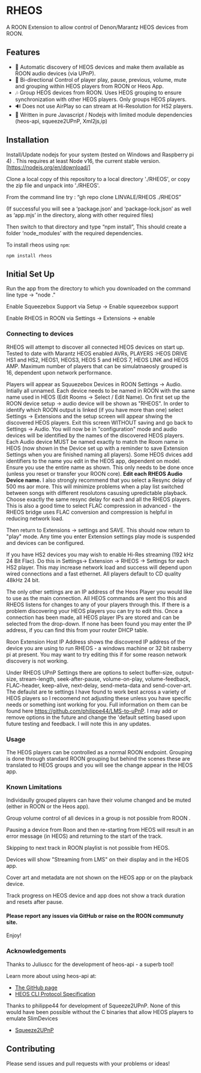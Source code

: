 ﻿# RHEOS


A ROON Extension to allow  control of Denon/Marantz HEOS devices from ROON.

## Features

-   🔎 Automatic discovery of HEOS devices and make them available as ROON audio devices (via UPnP).
-   🎯 Bi-directional Control of player play, pause, previous, volume, mute and grouping within HEOS players from ROON or Heos App.
-   🎶 Group HEOS devices from ROON. Uses HEOS grouping to ensure synchronization with other HEOS players. Only groups HEOS players.
-   🔊 Does not use AirPlay so can stream at Hi-Resolution for HS2 players.
-   🚫 Written in pure Javascript / Nodejs with limited module dependencies (heos-api, squeeze2UPnP, Xml2js,ip)


## Installation

Install/Update nodejs for your system (tested on Windows and Raspberry pi 4) . This requires at least Node v16, the current stable version. [https://nodejs.org/en/download/]

Clone a local copy of this repository to a local directory './RHEOS', or copy the zip file and unpack into './RHEOS'.

From the command line try : “gh repo clone LINVALE/RHEOS ./RHEOS”

(If successful you will see a ‘package.json’ and ‘package-lock.json’ as well as ‘app.mjs’ in the directory, along with other required files)

Then switch to that directory and type “npm install”, This should create a folder ‘node_modules’ with the required dependencies.


To install rheos using `npm`: 

```
npm install rheos
```

## Initial Set Up

Run the app from the directory to which you downloaded on the command line type  -> "node ."

Enable Squeezebox Support via Setup -> Enable squeezebox support

Enable RHEOS in ROON via Settings -> Extensions -> enable


### Connecting to devices

RHEOS will attempt to discover all connected HEOS devices on start up. Tested to date with Marantz HEOS enabled AVRs, PLAYERS :HEOS DRIVE HS1 and HS2, HEOS1, HEOS3, HEOS 5 and HEOS 7, HEOS LINK and HEOS AMP. Maximum number of players that can be simulatnaeosly grouped is 16, dependent upon network performance.

Players will appear as Squuezebox Devices in ROON Settings -> Audio. Intially all unnamed. Each device needs to be named in ROON with the same name used in HEOS (Edit Rooms -> Select / Edit Name). On first set up the ROON device setup -> audio device will be shown as "RHEOS". In order to identify which ROON output is linked (if you have more than one) select Settings -> Extensions and the setup screen will appear shwing the discovered HEOS players. Exit this screen WITHOUT saving and go back to Settings -> Audio. You will now be in "configuration" mode and audio devices will be identified by the names of the discovered HEOS players. Each Audio device MUST be named exactly to match the Room name in HEOS (now shown in the Device set up with a reminder to save Extension Settings when you are finished naming all players). Some HEOS dvices add identifiers to the name you edit in the HEOS app, dependent on model. Ensure you use the entire name as shown. This only needs to be done once (unless you reset or transfer your ROON core).  **Edit each RHEOS Audio Device name.** I also strongly recommend that you select a Resync delay of 500 ms aor more. This will minimize problems when a play list switched between songs with different resolutons casusing upredictable playback. Choose exactly the same resync delay for each and all the RHEOS players. This is also a good time to select FLAC compression in advanced - the RHEOS bridge uses FLAC conversion and compression is helpful in reducing network load.

Then return to Extensions -> settings and SAVE. This should now return to "play" mode. Any time you enter Extension settings play mode is suspended and devices can be configured.

If you have HS2 devices you may wish to enable Hi-Res streaming (192 kHz 24 Bit Flac). Do this in Settings-> Extension -> RHEOS -> Settings for each HS2 player. This may increase network load and success will depend upon wired connections and a fast ethernet. All players default to CD quality 48kHz 24 bit.

The only other settings are an IP address of the Heos Player you would like to use as the main connection. All HEOS commands are sent tho this and RHEOS listens for changes to any of your players through this. If there is a problem discovering your HEOS players you can try to edit this. Once a connection has been made, all HEOS player IPs are stored and can be selected from the drop-down. If none has been found you may enter the IP address, if you can find this from your router DHCP table.

Roon Extension Host IP Address shows the discovered IP address of the device you are using to run RHEOS - a windows machine or 32 bit rasberry pi at present. You may want to try editing this if for some reason network discovery is not working.

Under RHEOS UPnP Settings there are options to select buffer-size, output-size, stream-length, seek-after-pause, volume-on-play, volume-feedback, FLAC-header, keep-alive, next-delay, send-meta-data and send-cover-art. The defaulst are te settings I have found to work best across a variety of HEOS players so I recoomend not adjusting these unless you have specific needs or something isnt working for you. Full information on them can be found here https://github.com/philippe44/LMS-to-uPnP. I may add or remove options in the future and change the 'default setting based upon future testing and feedback. I will note this in any updates.

### Usage

The HEOS players can be controlled as a normal ROON endpoint. Grouping is done through standard ROON grouping but behind the scenes these are translated to HEOS groups and you will see the change appear in the HEOS app.

### Known Limitations

Individaully grouped players can have their volume changed and be muted (either in ROON or the Heos app).

Group volume control of all devices in a group is not possible from ROON .

Pausing a device from Roon and then re-starting from HEOS will result in an error message (in HEOS) and returning to the start of the track.

Skipping to next track in ROON playlist is not possible from HEOS.

Devices will show "Streaming from LMS" on their display and in the HEOS app.

Cover art and metadata are not shown on the HEOS app or on the playback device.

Track progress on HEOS device and app does not show a track duration and resets after pause.


#### Please report any issues via GitHub or raise on the ROON communuty site.

Enjoy!



### Acknowledgements

Thanks to Juliuscc for the development of heos-api - a superb tool!

Learn more about using heos-api at:

-   [The GitHub page](https://github.com/juliuscc/heos-api)
-   [HEOS CLI Protocol Specification](http://rn.dmglobal.com/euheos/HEOS_CLI_ProtocolSpecification.pdf)


Thanks to philippe44 for development of Squeeze2UPnP. None of this would have been possible without the C binaries that allow HEOS players to emulate SlimDevices

-   [Squeeze2UPnP](https://github.com/philippe44/LMS-to-uPnP)


## Contributing

Please send issues and pull requests with your problems or ideas!
